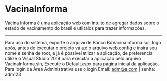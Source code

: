 # VacinaInforma
Vacina Informa é uma aplicação web com intuito de agregar dados sobre o estado de vacinamento do brasil e utlizalos para trazer informações.
________________________________________________________________________________________________________________________________________
Para uso do sistema, exporte o arquivo de Banco BdVacinaInforma.sql,
logo após, antes de executar o projeto vá até o arquivo web.config e insira seu nome e senha de root,
e já é possivel utlizar a aplicação, de preferencia utilize o Visual Studio 2019 para executar a aplicação pelo arquivo VacinaInforma.sln,
Execute o Default.aspx para página inicial da aplicação, Para login da Área Administrativa use o login Email: adm@a.com | senha: adm123
